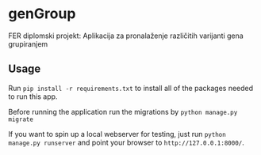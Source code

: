 # genGroup
FER diplomski projekt: Aplikacija za pronalaženje različitih varijanti gena grupiranjem

## Usage
Run `pip install -r requirements.txt` to install all of the packages needed to run this app. 

Before running the application run the migrations by `python manage.py migrate`

If you want to spin up a local webserver for testing, just run `python manage.py runserver` and point your browser to `http://127.0.0.1:8000/`.

